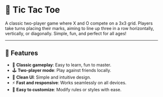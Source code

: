 # 🎲 Tic Tac Toe

A classic two-player game where X and O compete on a 3x3 grid. Players take turns placing their marks, aiming to line up three in a row horizontally, vertically, or diagonally. Simple, fun, and perfect for all ages!

---

## 🚀 Features  
- 🎯 **Classic gameplay**: Easy to learn, fun to master.  
- 🕹️ **Two-player mode**: Play against friends locally.  
- 🎨 **Clean UI**: Simple and intuitive design.  
- ⚡ **Fast and responsive**: Works seamlessly on all devices.  
- 🔧 **Easy to customize**: Modify rules or styles with ease.
